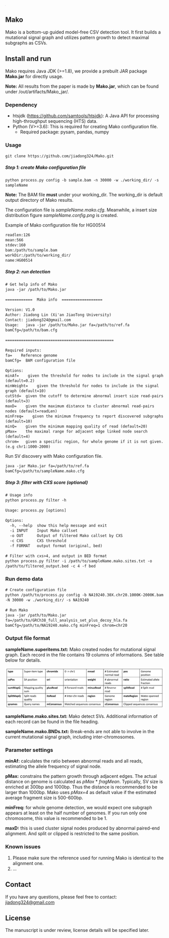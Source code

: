 

<img src="https://github.com/jiadong324/Mako/blob/master/supports/mako_logo.png" alt="mako_logo" style="zoom:0.05%;" align=center/>

## Mako

Mako is a bottom-up guided model-free CSV detection tool. It first builds a mutational signal graph and utilizes pattern growth to detect maximal subgraphs as CSVs.

## Install and run

Mako requires Java JDK (>=1.8), we provide a prebuilt JAR package **Mako.jar** for directly usage.

**Note:** All results from the paper is made by **Mako.jar**, which can be found under /out/artifacts/Mako_jar/.

### Dependency

- htsjdk (https://github.com/samtools/htsjdk): A Java API for processing high-throughput sequencing (HTS) data.
- Python (V>=3.6): This is required for creating Mako configuration file. 
  - Required package: pysam, pandas, numpy

### Usage

```
git clone https://github.com/jiadong324/Mako.git
```

##### Step 1: create Mako configuration file

```
python process.py config -b sample.bam -n 30000 -w ./working_dir/ -s sampleName
```

**Note:** The BAM file  **must** under your working_dir.  The working_dir is default output directory of Mako results.

The configuration file is *sampleName.mako.cfg*. Meanwhile, a insert size distribution figure *sampleName.config.png* is created.

Example of Mako configuration file for HG00514
```
readlen:126
mean:566
stdev:160
bam:/path/to/sample.bam
workDir:/path/to/working_dir/
name:HG00514
```

##### Step 2: run detection

```
# Get help info of Mako
java -jar /path/to/Mako.jar

============  Mako info  ==================

Version: V1.0
Author: Jiadong Lin (Xi'an JiaoTong University)
Contact: jiadong324@gmail.com
Usage:   java -jar /path/to/Mako.jar fa=/path/to/ref.fa bamCfg=/path/to/bam.cfg

================================================

Required inputs:
fa=    Reference genome
bamCfg=  BAM configuration file

Options:
minAf=    given the threshold for nodes to include in the signal graph (default=0.2)
minWeight=    given the threshold for nodes to include in the signal graph (default=10)
cutStd=  given the cutoff to determine abnormal insert size read-pairs (default=3)
maxD=    given the maximum distance to cluster abnormal read-pairs nodes (default=readLen)
minFreq=    given the minimum frequency to report discovered subgraphs (default=10)
minQ=    given the minimum mapping quality of read (default=20)
pMax=    the maximal range for adjacent edge linked node search (default=4)
chrom=   given a specific region, for whole genome if it is not given. (e.g chr1:1000-2000)
```

Run SV discovery with Mako configuration file.
```
java -jar Mako.jar fa=/path/to/ref.fa bamCfg=/path/to/sampleName.mako.cfg
```

##### Step 3: filter with CXS score (optional)

```
# Usage info
python process.py filter -h 

Usage: process.py [options]

Options:
  -h, --help  show this help message and exit
  -i INPUT    Input Mako callset
  -o OUT      Output of filtered Mako callset by CXS
  -c CXS      CXS threshold
  -f FORMAT   output format (original, bed)

# Filter with cxs>4, and output in BED format 
python process.py filter -i /path/to/sampleName.mako.sites.txt -o /path/to/filtered_output.bed -c 4 -f bed
```

### Run demo data

```
# Create configuration file
python /path/to/process.py config -b NA19240.30X.chr20.1000K-2000K.bam -N 30000 -w ./working_dir/ -s NA19240

# Run Mako
java -jar /path/to/Mako.jar fa=/path/to/GRCh38_full_analysis_set_plus_decoy_hla.fa bamCfg=/path/to/NA19240.mako.cfg minFreq=1 chrom=chr20
```

### Output file format

**sampleName.superitems.txt:** Mako created nodes for mutational signal graph. Each record in the file contains 19 columns of informations. See table below for details.

![File_headlings](https://github.com/jiadong324/Mako/blob/master/supports/File_headlings.png)

**sampleName.mako.sites.txt:** Mako detect SVs. Additional information of each record can be found in the file heading.

**sampleName.mako.BNDs.txt:** Break-ends are not able to involve in the current mutational signal graph, including inter-chromosomes.

### Parameter settings

**minAf:** calculates the ratio between abnormal reads and all reads, estimating the allele frequency of signal node.

**pMax:** constrains the pattern growth through adjacent edges. The actual distance on genome is calculated as *pMax* * *fragMean*. Typically, SV size is enriched at 300bp and 1000bp. Thus the distance is recommended to be larger than 1000bp. Mako uses *pMax=4* as default value if the estimated average fragment size is 500-600bp.

**minFreq:** for whole genome detection, we would expect one subgraph appears at least on the half number of genomes. If you run only one chromosome, this value is recommended to be 1.

**maxD:** this is used cluster signal nodes produced by abnormal paired-end alignment. And split or clipped is restricted to the same position.

### Known issues

1. Please make sure the reference used for running Mako is identical to the alignment one.
2. ...

## Contact

If you have any questions, please feel free to contact: jiadong324@gmail.com

## License
The manuscript is under review, license details will be specified later.

